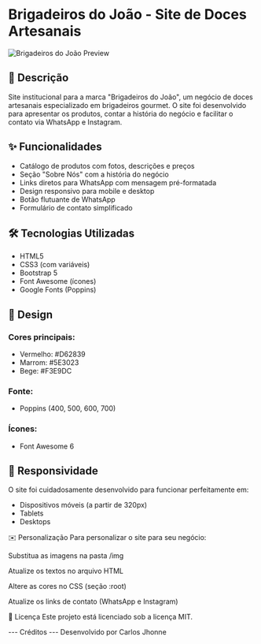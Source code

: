 # Brigadeiros do João - Site de Doces Artesanais

![Brigadeiros do João Preview](https://i.imgur.com/EXAMPLO.jpg) <!-- Adicione uma imagem de preview -->

## 📝 Descrição
Site institucional para a marca "Brigadeiros do João", um negócio de doces artesanais especializado em brigadeiros gourmet. O site foi desenvolvido para apresentar os produtos, contar a história do negócio e facilitar o contato via WhatsApp e Instagram.

## ✨ Funcionalidades
- Catálogo de produtos com fotos, descrições e preços
- Seção "Sobre Nós" com a história do negócio
- Links diretos para WhatsApp com mensagem pré-formatada
- Design responsivo para mobile e desktop
- Botão flutuante de WhatsApp
- Formulário de contato simplificado

## 🛠 Tecnologias Utilizadas
- HTML5
- CSS3 (com variáveis)
- Bootstrap 5
- Font Awesome (ícones)
- Google Fonts (Poppins)

## 🎨 Design
### Cores principais:
- Vermelho: #D62839
- Marrom: #5E3023
- Bege: #F3E9DC

### Fonte:
- Poppins (400, 500, 600, 700)

### Ícones:
- Font Awesome 6

## 📱 Responsividade
O site foi cuidadosamente desenvolvido para funcionar perfeitamente em:
- Dispositivos móveis (a partir de 320px)
- Tablets
- Desktops

✉️ Personalização
Para personalizar o site para seu negócio:

Substitua as imagens na pasta /img

Atualize os textos no arquivo HTML

Altere as cores no CSS (seção :root)

Atualize os links de contato (WhatsApp e Instagram)

📄 Licença
Este projeto está licenciado sob a licença MIT.

--- Créditos ---
Desenvolvido por Carlos Jhonne
